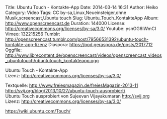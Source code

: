 Title: Ubuntu Touch - Kontakte-App
Date: 2014-03-14 16:31
Author: Heiko
Category: Video
Tags: CC by-sa,Linux,Neueinsteiger,ohne Musik,screencast,Ubuntu touch
Slug: Ubuntu_Touch_KontakteApp
Album: http://www.openscreencast.de
Duration: 144000
License: http://creativecommons.org/licenses/by-sa/3.0/
Youtube: ysnGG6IWmCI
Vimeo: 132215256
Tumblr: http://openscreencast.tumblr.com/post/79566531392/ubuntu-touch-kontakte-app-lizenz
Diaspora: https://pod.geraspora.de/posts/2017712
Oggfile: http://www.librecontent.de/openscreencast/videos/openscreencast_videos_ubuntutouch/ubuntutouch_kontakteapp.ogg

Ubuntu Touch - Kontakte-App  
Lizenz: <http://creativecommons.org/licenses/by-sa/3.0/>  
  
Textquelle: <http://www.freiesmagazin.de/freiesMagazin-2013-11>  
<http://svij.org/blog/2013/10/27/ubuntu-touch-ausprobiert/>  
Ubuntu Touch ausprobiert von Sujeevan Vijayakumaran <http://svij.org>  
Lizenz: <http://creativecommons.org/licenses/by-sa/3.0/>  
  
<https://wiki.ubuntu.com/Touch/>

